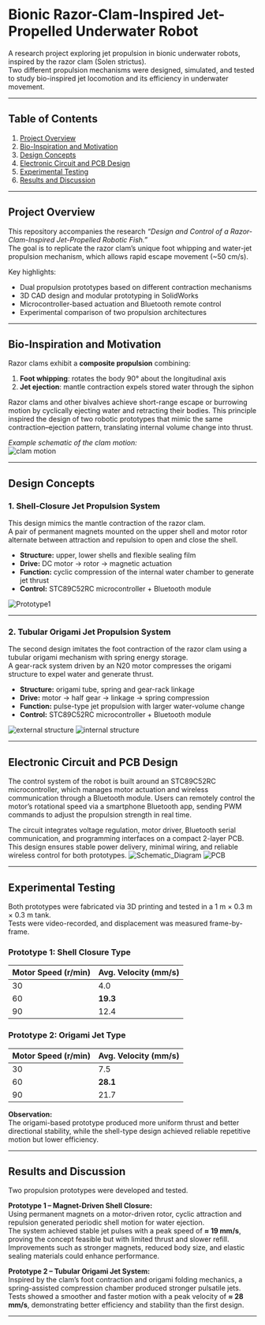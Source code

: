 # Bionic Razor-Clam-Inspired Jet-Propelled Underwater Robot  

A research project exploring jet propulsion in bionic underwater robots, inspired by the razor clam (Solen strictus).  
Two different propulsion mechanisms were designed, simulated, and tested to study bio-inspired jet locomotion and its efficiency in underwater movement.  

---

## Table of Contents
1. [Project Overview](#project-overview)  
2. [Bio-Inspiration and Motivation](#bio-inspiration-and-motivation)  
3. [Design Concepts](#design-concepts)  
4. [Electronic Circuit and PCB Design](#electronic-circuit-and-pcb-design)  
5. [Experimental Testing](#experimental-testing)  
6. [Results and Discussion](#results-and-discussion)  

---

## Project Overview  

This repository accompanies the research *“Design and Control of a Razor-Clam-Inspired Jet-Propelled Robotic Fish.”*  
The goal is to replicate the razor clam’s unique foot whipping and water-jet propulsion mechanism, which allows rapid escape movement (~50 cm/s).  

Key highlights:  
- Dual propulsion prototypes based on different contraction mechanisms  
- 3D CAD design and modular prototyping in SolidWorks  
- Microcontroller-based actuation and Bluetooth remote control  
- Experimental comparison of two propulsion architectures 

---

## Bio-Inspiration and Motivation  

Razor clams exhibit a **composite propulsion** combining:  
1. **Foot whipping**: rotates the body 90° about the longitudinal axis  
2. **Jet ejection**: mantle contraction expels stored water through the siphon  

Razor clams and other bivalves achieve short-range escape or burrowing motion by cyclically ejecting water and retracting their bodies. This principle inspired the design of two robotic prototypes that mimic the same contraction–ejection pattern, translating internal volume change into thrust.

*Example schematic of the clam motion:*  
![clam motion](Prototype2/img/clam_motion.png)  

---

## Design Concepts

### 1. Shell-Closure Jet Propulsion System

This design mimics the mantle contraction of the razor clam.  
A pair of permanent magnets mounted on the upper shell and motor rotor alternate between attraction and repulsion to open and close the shell.

- **Structure:** upper, lower shells and flexible sealing film  
- **Drive:** DC motor → rotor → magnetic actuation  
- **Function:** cyclic compression of the internal water chamber to generate jet thrust  
- **Control:** STC89C52RC microcontroller + Bluetooth module  

![Prototype1](Prototype1/Prototype1.png)

---

### 2. Tubular Origami Jet Propulsion System

The second design imitates the foot contraction of the razor clam using a tubular origami mechanism with spring energy storage.  
A gear-rack system driven by an N20 motor compresses the origami structure to expel water and generate thrust.

- **Structure:** origami tube, spring and gear-rack linkage  
- **Drive:** motor → half gear → linkage → spring compression  
- **Function:** pulse-type jet propulsion with larger water-volume change
- **Control:** STC89C52RC microcontroller + Bluetooth module     

![external structure](Prototype2/img/external_structure.png)
![internal structure](Prototype2/img/internal_structure.png)

---

## Electronic Circuit and PCB Design  

The control system of the robot is built around an STC89C52RC microcontroller, which manages motor actuation and wireless communication through a Bluetooth module. Users can remotely control the motor’s rotational speed via a smartphone Bluetooth app, sending PWM commands to adjust the propulsion strength in real time.

The circuit integrates voltage regulation, motor driver, Bluetooth serial communication, and programming interfaces on a compact 2-layer PCB. This design ensures stable power delivery, minimal wiring, and reliable wireless control for both prototypes.
![Schematic_Diagram](img/Schematic_Diagram.png)
![PCB](img/PCB.png)

---

## Experimental Testing  

Both prototypes were fabricated via 3D printing and tested in a 1 m × 0.3 m × 0.3 m tank.  
Tests were video-recorded, and displacement was measured frame-by-frame.

### Prototype 1: Shell Closure Type
| Motor Speed (r/min) | Avg. Velocity (mm/s) |
| -------------------- | -------------------- |
| 30 | 4.0 |
| 60 | **19.3** |
| 90 | 12.4 |

### Prototype 2: Origami Jet Type
| Motor Speed (r/min) | Avg. Velocity (mm/s) |
| -------------------- | -------------------- |
| 30 | 7.5 |
| 60 | **28.1** |
| 90 | 21.7 |

**Observation:**  
The origami-based prototype produced more uniform thrust and better directional stability, while the shell-type design achieved reliable repetitive motion but lower efficiency.

---

## Results and Discussion  

Two propulsion prototypes were developed and tested.  

**Prototype 1 – Magnet-Driven Shell Closure:**  
Using permanent magnets on a motor-driven rotor, cyclic attraction and repulsion generated periodic shell motion for water ejection.  
The system achieved stable jet pulses with a peak speed of **≈ 19 mm/s**, proving the concept feasible but with limited thrust and slower refill.  
Improvements such as stronger magnets, reduced body size, and elastic sealing materials could enhance performance.  

**Prototype 2 – Tubular Origami Jet System:**  
Inspired by the clam’s foot contraction and origami folding mechanics, a spring-assisted compression chamber produced stronger pulsatile jets.  
Tests showed a smoother and faster motion with a peak velocity of **≈ 28 mm/s**, demonstrating better efficiency and stability than the first design.  
 

---


